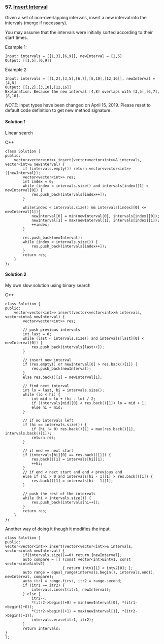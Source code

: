 ### 57\. [Insert Interval](https://leetcode.com/problems/insert-interval/)

Given a set of non-overlapping intervals, insert a new interval into the intervals (merge if necessary).

You may assume that the intervals were initially sorted according to their start times.

Example 1:
```
Input: intervals = [[1,3],[6,9]], newInterval = [2,5]
Output: [[1,5],[6,9]]
```
Example 2:
```
Input: intervals = [[1,2],[3,5],[6,7],[8,10],[12,16]], newInterval = [4,8]
Output: [[1,2],[3,10],[12,16]]
Explanation: Because the new interval [4,8] overlaps with [3,5],[6,7],[8,10].
```
*NOTE*: input types have been changed on April 15, 2019. Please reset to default code definition to get new method signature.

#### Solution 1

Linear search

C++

```
class Solution {
public:
    vector<vector<int>> insert(vector<vector<int>>& intervals, vector<int>& newInterval) {
        if (intervals.empty()) return vector<vector<int>> ({newInterval});
        vector<vector<int>> res;
        int index = 0;
        while (index < intervals.size() and intervals[index][1] < newInterval[0]) {
            res.push_back(intervals[index++]);
        }
        
        while(index < intervals.size() && intervals[index][0] <= newInterval[1]){
            newInterval[0] = min(newInterval[0], intervals[index][0]);
            newInterval[1] = max(newInterval[1], intervals[index][1]);
            ++index;
        }
        
        res.push_back(newInterval);
        while (index < intervals.size()) {
            res.push_back(intervals[index++]);
        }
        return res;
    }
};
```


#### Solution 2

My own slow solution using binary search

C++

```
class Solution {
public:
    vector<vector<int>> insert(vector<vector<int>>& intervals, vector<int>& newInterval) {
        vector<vector<int>> res;
        
        // push previous intervals
        int last = 0;
        while (last < intervals.size() and intervals[last][0] < newInterval[0]) {
            res.push_back(intervals[last++]);
        }
        
        // insert new interval
        if (res.empty() or newInterval[0] > res.back()[1]) {
            res.push_back(newInterval);
        }
        else res.back()[1] = newInterval[1];
        
        // find next interval
        int lo = last, hi = intervals.size();
        while (lo < hi) {
            int mid = lo + (hi - lo) / 2;
            if (intervals[mid][0] < res.back()[1]) lo = mid + 1;
            else hi = mid;
        }
        
        // if no intervals left
        if (hi == intervals.size()) {
            if (hi != 0) res.back()[1] = max(res.back()[1], intervals.back()[1]);
            return res;
        }
        
        // if end == next start
        if (intervals[hi][0] == res.back()[1]) {
            res.back()[1] = intervals[hi][1];
            ++hi;
        }
        // if end < next start and end < previous end
        else if (hi > 0 and intervals[hi - 1][1] > res.back()[1]) {
            res.back()[1] = intervals[hi - 1][1];
        }
        
        // push the rest of the intervals
        while (hi < intervals.size()) {
            res.push_back(intervals[hi++]);
        }
        return res;
    }
};
```

Another way of doing it though it modifies the input.

```
class Solution {
public:
vector<vector<int>> insert(vector<vector<int>>& intervals, vector<int>& newInterval) {
        if(intervals.size()==0) return {newInterval};
        auto compare = [] (const vector<int>&intv1, const vector<int>&intv2)
                          { return intv1[1] < intv2[0]; };
        auto range = equal_range(intervals.begin(), intervals.end(), newInterval, compare);
        auto itr1 = range.first, itr2 = range.second;
        if (itr1 == itr2) {
            intervals.insert(itr1, newInterval);
        } else {
            itr2--;
            *(itr2->begin()+0) = min(newInterval[0], *(itr1->begin()+0));
            *(itr2->begin()+1) = max(newInterval[1], *(itr2->begin()+1));
            intervals.erase(itr1, itr2);
        }
        return intervals;
}
};
```

